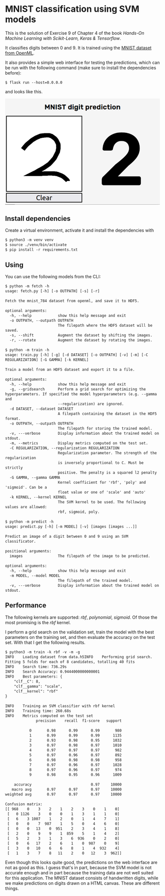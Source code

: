 # MNIST classification using SVM models

This is the solution of Exercise 9 of Chapter 4 of the book
*Hands-On Machine Learning with Scikit-Learn, Keras & Tensorflow*.

It classifies digits between 0 and 9. It is trained using the 
[MNIST dataset from OpenML](https://www.openml.org/d/554).

It also provides a simple web interface for testing the predictions,
which can be run with the following command (make sure to install the
dependencies before):

    $ flask run --host=0.0.0.0

and looks like this.

![Screenshot of the web interface.](web_screenshot.png)

## Install dependencies

Create a virtual environment, activate it and install the
dependencies with

    $ python3 -m venv venv
    $ source ./venv/bin/activate
    $ pip install -r requirements.txt

## Using

You can use the following models from the CLI:

    $ python -m fetch -h
    usage: fetch.py [-h] [-o OUTPATH] [-s] [-r]
    
    Fetch the mnist_784 dataset from openml, and save it to HDF5.
    
    optional arguments:
      -h, --help            show this help message and exit
      -o OUTPATH, --outpath OUTPATH
                            The filepath where the HDF5 dataset will be saved.
      -s, --shift           Augment the dataset by shifting the images.
      -r, --rotate          Augment the dataset by rotating the images.

    $ python -m train -h
    usage: train.py [-h] [-g] [-d DATASET] [-o OUTPATH] [-v] [-m] [-C REGULARIZATION] [-G GAMMA] [-k KERNEL]

    Train a model from an HDF5 dataset and export it to a file.

    optional arguments:
      -h, --help            show this help message and exit
      -g, --gridsearch      Perform a grid search for optimizing the hyperparameters. If specified the model hyperparameters (e.g. --gamma and
                            --regularization) are ignored.
      -d DATASET, --dataset DATASET
                            A filepath containing the dataset in the HDF5 format.
      -o OUTPATH, --outpath OUTPATH
                            The filepath for storing the trained model.
      -v, ---verbose        Display information about the trained model on stdout.
      -m, --metrics         Display metrics computed on the test set.
      -C REGULARIZATION, --regularization REGULARIZATION
                            Regularization parameter. The strength of the regularization 
                            is inversely proportional to C. Must be strictly
                            positive. The penalty is a squared l2 penalty
      -G GAMMA, --gamma GAMMA
                            Kernel coefficient for 'rbf', 'poly' and 'sigmoid'. Can be a 
                            float value or one of 'scale' and 'auto'
      -k KERNEL, --kernel KERNEL
                            The SVM kernel to be used. The following values are allowed: 
                            rbf, sigmoid, poly.

    $ python -m predict -h
    usage: predict.py [-h] [-m MODEL] [-v] [images [images ...]]

    Predict an image of a digit between 0 and 9 using an SVM classificator.

    positional arguments:
      images                The filepath of the image to be predicted.

    optional arguments:
      -h, --help            show this help message and exit
      -m MODEL, --model MODEL
                            The filepath of the trained model.
      -v, ---verbose        Display information about the trained model on stdout.

## Performance

The following kernels are supported: *rbf*, *polynomial*, *sigmoid*.
Of those the most promising is the *rbf* kernel.

I perform a grid search on the validation set,
train the model with the best parameters on the training set,
and then evaluate the accuracy on the test set.
With that I get the following results.

    $ python3 -m train -k rbf -v -m -g
    INFO    Loading dataset from data.h5INFO    Performing grid search.
    Fitting 5 folds for each of 8 candidates, totalling 40 fits
    INFO    Search time: 736.29s
    INFO    Search Accuracy: 0.9444000000000001
    INFO    Best parameters: {
        "clf__C": 8,
        "clf__gamma": "scale",
        "clf__kernel": "rbf"
    }

    INFO    Training an SVM classifier with rbf kernel
    INFO    Training time: 260.68s
    INFO    Metrics computed on the test set
                  precision    recall  f1-score   support

               0       0.98      0.99      0.99       980
               1       0.99      0.99      0.99      1135
               2       0.93      0.98      0.95      1032
               3       0.97      0.98      0.97      1010
               4       0.97      0.97      0.97       982
               5       0.97      0.96      0.97       892
               6       0.98      0.98      0.98       958
               7       0.97      0.96      0.97      1028
               8       0.97      0.96      0.97       974
               9       0.98      0.95      0.96      1009

        accuracy                           0.97     10000
       macro avg       0.97      0.97      0.97     10000
    weighted avg       0.97      0.97      0.97     10000

    Confusion matrix:
    [[ 968    0    3    2    1    2    3    0    1    0]
     [   0 1126    3    0    0    1    3    1    1    0]
     [   6    3 1007    1    2    0    1    4    7    1]
     [   0    0    7  987    1    5    0    4    6    0]
     [   0    0   13    0  951    2    3    4    1    8]
     [   2    0    9    9    1  859    5    1    4    2]
     [   5    2    3    1    3    6  936    0    2    0]
     [   0    6   17    2    6    1    0  987    0    9]
     [   3    0   10    6    6    8    1    4  932    4]
     [   1    3    7    8   11    2    0   12    3  962]]

Even though this looks quite good, the predictions on the web interface
are not as good as this.
I guess that's in part, because the SVM model is not accurate enough and
in part because the training data are not well suited for this application.
The MNIST dataset consists of handwritten digits, while we make predictions
on digits drawn on a HTML canvas. These are different things.
